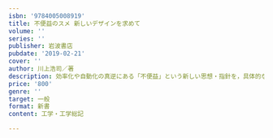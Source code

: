 ```yaml
---
isbn: '9784005008919'
title: 不便益のスメ 新しいデザインを求めて
volume: ''
series: ''
publisher: 岩波書店
pubdate: '2019-02-21'
cover: ''
author: 川上浩司／著
description: 効率化や自動化の真逆にある「不便益」という新しい思想・指針を，具体的なデザイン・モノを通して紹介する．
price: '800'
genre: ''
target: 一般
format: 新書
content: 工学・工学総記

---
```

